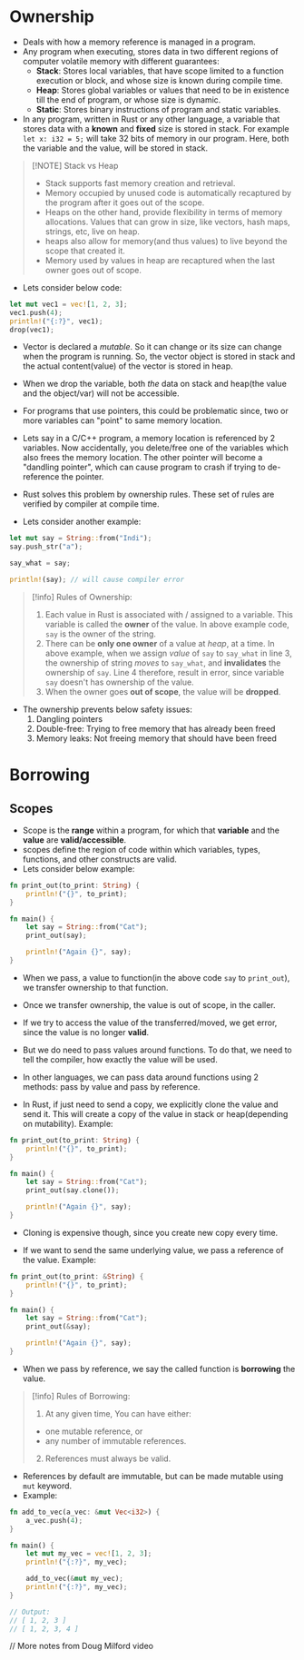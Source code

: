 # Ownership

 - Deals with how a memory reference is managed in a program.
 - Any program when executing, stores data in two different regions of computer volatile memory with different guarantees:
	 - **Stack**: Stores local variables, that have scope limited to a function execution or block, and whose size is known during compile time.
	 - **Heap**: Stores global variables or values that need to be in existence till the end of program, or whose size is dynamic.
	 - **Static**: Stores binary instructions of program and static variables.
 - In any program, written in Rust or any other language, a variable that stores data with a **known** and **fixed** size is stored in stack. For example `let x: i32 = 5;` will take 32 bits of memory in our program. Here, both the variable and the value, will be stored in stack.

> [!NOTE] Stack vs Heap
> - Stack supports fast memory creation and retrieval.
> - Memory occupied by unused code is automatically recaptured by the program after it goes out of the scope.
> - Heaps on the other hand, provide flexibility in terms of memory allocations. Values that can grow in size, like vectors, hash maps, strings, etc, live on heap.
> - heaps also allow for memory(and thus values) to live beyond the scope that created it.
> - Memory used by values in heap are recaptured when the last owner goes out of scope. 

 - Lets consider below code:
```rust
let mut vec1 = vec![1, 2, 3];
vec1.push(4);
println!("{:?}", vec1);
drop(vec1);
```
- Vector is declared a *mutable*. So it can change or its size can change when the program is running. So, the vector object is stored in stack and the actual content(value) of the vector is stored in heap.
- When we drop the variable, both *the* data on stack and heap(the value and the object/var) will not be accessible.
 - For programs that use pointers, this could be problematic since, two or more variables can "point" to same memory location.
 - Lets say in a C/C++ program, a memory location is referenced by 2 variables. Now accidentally, you delete/free one of the variables which also frees the memory location.
   The other pointer will become a "dandling pointer", which can cause program to crash if trying to de-reference the pointer.
- Rust solves this problem by ownership rules. These set of rules are verified by compiler at compile time. 

- Lets consider another example:
```rust
let mut say = String::from("Indi");
say.push_str("a");

say_what = say;

println!(say); // will cause compiler error
```

> [!info] Rules of Ownership:
> 1. Each value in Rust is associated with / assigned to a variable. This variable is called the **owner** of the value. In above example code, `say` is the owner of the string.
> 2. There can be **only one owner** of a value at *heap*, at a time. In above example, when we assign *value* of `say` to `say_what` in line 3, the ownership of string *moves* to `say_what`, and **invalidates** the ownership of `say`.  Line 4 therefore, result in error, since variable `say` doesn't has ownership of the value.
> 3. When the owner goes **out of scope**, the value will be **dropped**. 

- The ownership prevents below safety issues:
	1. Dangling pointers
	2. Double-free: Trying to free memory that has already been freed
	3. Memory leaks: Not freeing memory that should have been freed
# Borrowing
## Scopes
- Scope is the **range** within a program, for which that **variable** and the **value** are **valid/accessible**.
- scopes define the region of code within which variables, types, functions, and other constructs are valid.
- Lets consider below example:

```rust
fn print_out(to_print: String) {
	println!("{}", to_print);
}

fn main() {
	let say = String::from("Cat");
	print_out(say);

	println!("Again {}", say);
}
```

- When we pass, a value to function(in the above code `say` to `print_out`), we transfer ownership to that function.
- Once we transfer ownership, the value is out of scope, in the caller.
- If we try to access the value of the transferred/moved, we get error, since the value is no longer **valid**.

- But we do need to pass values around functions. To do that, we need to tell the compiler, how exactly the value will be used.
- In other languages, we can pass data around functions using 2 methods: pass by value and pass by reference.
- In Rust, if just need to send a copy, we explicitly clone the value and send it. This will create a copy of the value in stack or heap(depending on mutability). Example:
```rust
fn print_out(to_print: String) {
	println!("{}", to_print);
}

fn main() {
	let say = String::from("Cat");
	print_out(say.clone());

	println!("Again {}", say);
}
```
- Cloning is expensive though, since you create new copy every time.

- If we want to send the same underlying value, we pass a reference of the value. Example:
```rust
fn print_out(to_print: &String) {
	println!("{}", to_print);
}

fn main() {
	let say = String::from("Cat");
	print_out(&say);

	println!("Again {}", say);
}
```

- When we pass by reference, we say the called function is **borrowing** the value.

> [!info]  Rules of Borrowing:
> 1. At any given time, You can have either:
> 	- one mutable reference, or
> 	- any number of immutable references.
> 2. References must always be valid.

- References by default are immutable, but can be made mutable using `mut` keyword.
- Example:
```rust
fn add_to_vec(a_vec: &mut Vec<i32>) {
	a_vec.push(4);
}

fn main() {
	let mut my_vec = vec![1, 2, 3];
	println!("{:?}", my_vec);

	add_to_vec(&mut my_vec);
	println!("{:?}", my_vec);
}

// Output:
// [ 1, 2, 3 ]
// [ 1, 2, 3, 4 ]
```

// More notes from Doug Milford video